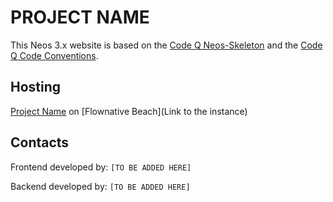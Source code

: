 # PROJECT NAME

This Neos 3.x website is based on the [Code Q Neos-Skeleton](https://github.com/rolandschuetz/Neos-Skeleton) and the [Code Q Code Conventions](https://docs.google.com/document/d/13ykoM0Ta2qJvO_6BYa-DIsx7_MxFsInOSbJqJHuINBw/edit). 

## Hosting

[Project Name](https://www.codeq.at/) on [Flownative Beach](Link to the instance)

## Contacts

Frontend developed by: `[TO BE ADDED HERE]`

Backend developed by: `[TO BE ADDED HERE]`
